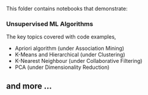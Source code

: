 This folder contains notebooks that demonstrate:

### Unsupervised ML Algorithms

The key topics covered with code examples,
   - Apriori algorithm (under Association Mining)
   - K-Means and Hierarchical (under Clustering)
   - K-Nearest Neighbour (under Collaborative Filtering)
   - PCA (under Dimensionality Reduction)

## and more ...
